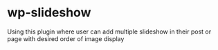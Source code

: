 # wp-slideshow
Using this plugin where user can add multiple slideshow in their post or page with desired order of image display
